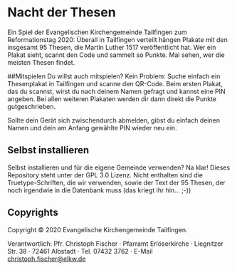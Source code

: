 Nacht der Thesen
================

Ein Spiel der Evangelischen Kirchengemeinde Tailfingen zum Reformationstag 2020: Überall in Tailfingen verteilt hängen Plakate mit den insgesamt 95 Thesen, die Martin Luther 1517 veröffentlicht hat. Wer ein Plakat sieht, scannt den Code und sammelt so Punkte. Mal sehen, wer die meisten Thesen findet.

##Mitspielen
Du willst auch mitspielen? Kein Problem: Suche einfach ein Thesenplakat in Tailfingen und scanne den QR-Code. Beim ersten Plakat, das du scannst, wirst du nach deinem Namen gefragt und kannst eine PIN angeben. Bei allen weiteren Plakaten werden dir dann direkt die Punkte gutgeschrieben.

Sollte dein Gerät sich zwischendurch abmelden, gibst du einfach deinen Namen und dein am Anfang gewählte PIN wieder neu ein.

## Selbst installieren
Selbst installieren und für die eigene Gemeinde verwenden? Na klar! Dieses Repository steht unter der GPL 3.0 Lizenz.
Nicht enthalten sind die Truetype-Schriften, die wir verwenden, sowie der Text der 95 Thesen, der noch 
irgendwie in die Datenbank muss (das kriegt ihr hin... ;-))

## Copyrights
Copyright © 2020 Evangelische Kirchengemeinde Tailfingen. 

Verantwortlich: Pfr. Christoph Fischer · Pfarramt Erlöserkirche · Liegnitzer Str. 38 · 72461 Albstadt · Tel. 07432 3762 · E-Mail christoph.fischer@elkw.de




